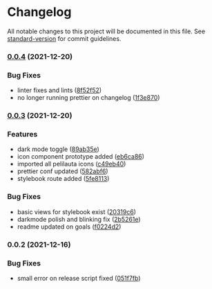 # Changelog

All notable changes to this project will be documented in this file. See [standard-version](https://github.com/conventional-changelog/standard-version) for commit guidelines.

### [0.0.4](https://github.com/11thdeg/skald/compare/v0.0.3...v0.0.4) (2021-12-20)


### Bug Fixes

* linter fixes and lints ([8f52f52](https://github.com/11thdeg/skald/commit/8f52f5255998812e6364c332350e13a9e3affcbd))
* no longer running prettier on changelog ([1f3e870](https://github.com/11thdeg/skald/commit/1f3e8705ffd4d7353f4fa4c5a4f224fe7c5d1223))

### [0.0.3](https://github.com/11thdeg/skald/compare/v0.0.2...v0.0.3) (2021-12-20)


### Features

* dark mode toggle ([89ab35e](https://github.com/11thdeg/skald/commit/89ab35e8dbee329e026a48543d4b11a02018674f))
* icon component prototype added ([eb6ca86](https://github.com/11thdeg/skald/commit/eb6ca86961cdb7da190bc9331a11788fd9331de5))
* imported all pelilauta icons ([c49eb40](https://github.com/11thdeg/skald/commit/c49eb4030b4b755a3aacbd14b706838b0c2953c2))
* prettier conf updated ([582abf6](https://github.com/11thdeg/skald/commit/582abf6590399672baf0c8b36f7b5f12c6297386))
* stylebook route added ([5fe8113](https://github.com/11thdeg/skald/commit/5fe81139eaeee8833913126abb4bf7de8c26efa0))


### Bug Fixes

* basic views for stylebook exist ([20319c6](https://github.com/11thdeg/skald/commit/20319c6923064b072a4bd3f6659e1e5f38bba5ac))
* darkmode polish and blinking fix ([2b5261e](https://github.com/11thdeg/skald/commit/2b5261e9ed19683d9c9b721b18d865da77597614))
* readme updated on goals ([f0224d2](https://github.com/11thdeg/skald/commit/f0224d2f1001319dacdef6a22220428e0fb23945))

### 0.0.2 (2021-12-16)

### Bug Fixes

- small error on release script fixed ([051f7fb](https://github.com/11thdeg/skald/commit/051f7fb33bd2c0820a7f877dd34b83bd229f9041))
